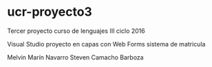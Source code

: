 # ucr-proyecto3
Tercer proyecto curso de lenguajes III ciclo 2016

Visual Studio proyecto en capas con Web Forms 
sistema de matricula

Melvin Marín Navarro
Steven Camacho Barboza
